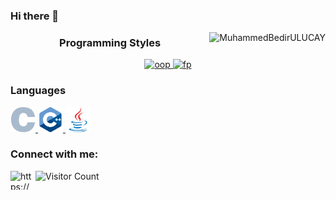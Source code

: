 ### Hi there 👋

<p><img align="right" src="https://github-readme-stats.vercel.app/api/top-langs?username=MuhammedBedirULUCAY&show_icons=true&theme=dark&locale=en&layout=compact" alt="MuhammedBedirULUCAY" /></p>

<h3 align="center">Programming Styles</h3>
<p align="center"> 
<a href="https://en.wikipedia.org/wiki/Object-oriented_programming" target="_blank"> <img src="https://cdn4.iconfinder.com/data/icons/technology-83/1000/object_programming_development_oriented_developer_object-oriented_programming_software-512.png" alt="oop" width="60" height="60"/> </a> 
<a href="https://www.geeksforgeeks.org/functional-programming-paradigm" target="_blank"> <img src="https://axisapplications.com/wp-content/uploads/2019/02/functionalprogramming_icon-300x300.png" alt="fp" width="60" height="60"/> </a> 
  

<h3 align="left">Languages</h3>
<p align="left"> 
<a href="https://www.cprogramming.com/" target="_blank"> <img src="https://raw.githubusercontent.com/devicons/devicon/master/icons/c/c-original.svg" alt="c" width="40" height="40"/> </a> 
<a href="https://www.w3schools.com/cpp/" target="_blank"> <img src="https://raw.githubusercontent.com/devicons/devicon/master/icons/cplusplus/cplusplus-original.svg" alt="cplusplus" width="40" height="40"/> </a> 
<a href="https://docs.oracle.com/" target="_blank"> <img src="https://raw.githubusercontent.com/devicons/devicon/master/icons/java/java-original.svg" alt="java" width="40" height="40"/> </a> 

<h3 align="left">Connect with me:</h3>
<p align="left">
  <a href="https://www.linkedin.com/in/muhammedbedirulucay/" target="blank"><img align="left" src="https://cdn.jsdelivr.net/npm/simple-icons@3.0.1/icons/linkedin.svg"            alt="https://www.linkedin.com/in/muhammedbedirulucay/" height="30" width="40" /></a>
</p>

![Visitor Count](https://profile-counter.glitch.me/MuhammedBedirULUCAY/count.svg)
